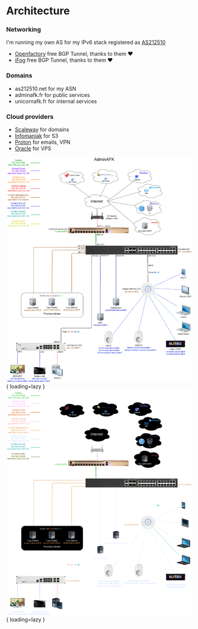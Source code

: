 # Architecture

### Networking

I'm running my own AS for my IPv6 stack registered as [AS212510](https://as212510.net)  

- [Openfactory](https://www.openfactory.net/) free BGP Tunnel, thanks to them :heart:
- [iFog](https://bgptunnel.com/) free BGP Tunnel, thanks to them :heart:

### Domains

- as212510.net for my ASN
- adminafk.fr for public services
- unicornafk.fr for internal services

### Cloud providers

- [Scaleway](https://www.scaleway.com/en/) for domains
- [Infomaniak](https://www.infomaniak.com/en) for S3
- [Proton](https://proton.me/en) for emails, VPN
- [Oracle](https://www.oracle.com/) for VPS

![Homelab diagram](../assets/architecture_light.png#only-light){ loading=lazy }
![Homelab diagram](../assets/architecture_dark.png#only-dark){ loading=lazy }
